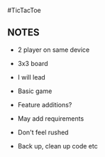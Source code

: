 #TicTacToe

## NOTES
- 2 player on same device
- 3x3 board

- I will lead
- Basic game

- Feature additions?
- May add requirements
- Don't feel rushed
- Back up, clean up code etc